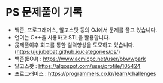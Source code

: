# PS 문제풀이 기록
- 백준, 프로그래머스, 알고스팟 등의 OJ에서 문제를 풀고 있습니다.
- 언어는 C++을 사용하고 STL을 활용합니다.
- 묹제풀이후 회고를 통한 실력향상을 도모하고 있습니다. (https://jujubebat.github.io/categories/ps/)
- 백준(BOJ) : https://www.acmicpc.net/user/bbwwpark
- 알고스팟 : https://algospot.com/user/profile/105424
- 프로그래머스 : https://programmers.co.kr/learn/challenges
